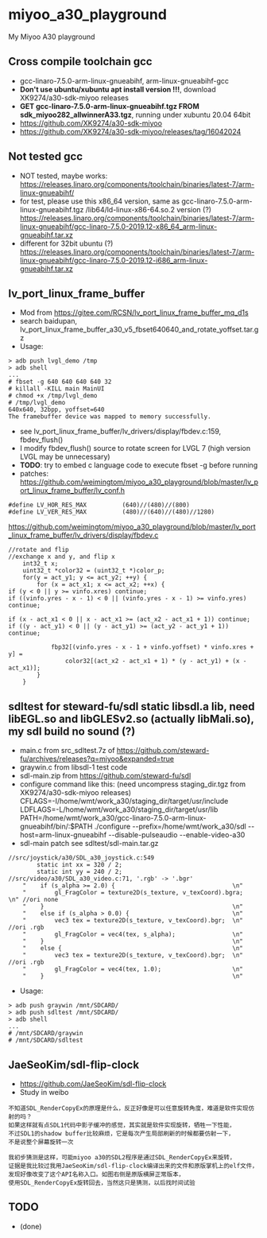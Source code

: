 # miyoo_a30_playground
My Miyoo A30 playground

## Cross compile toolchain gcc    
* gcc-linaro-7.5.0-arm-linux-gnueabihf, arm-linux-gnueabihf-gcc  
* **Don't use ubuntu/xubuntu apt install version !!!**, download XK9274/a30-sdk-miyoo releases
* **GET gcc-linaro-7.5.0-arm-linux-gnueabihf.tgz FROM sdk_miyoo282_allwinnerA33.tgz**, running under xubuntu 20.04 64bit     
* https://github.com/XK9274/a30-sdk-miyoo  
* https://github.com/XK9274/a30-sdk-miyoo/releases/tag/16042024

## Not tested gcc  
* NOT tested, maybe works: https://releases.linaro.org/components/toolchain/binaries/latest-7/arm-linux-gnueabihf/  
* for test, please use this x86_64 version, same as gcc-linaro-7.5.0-arm-linux-gnueabihf.tgz /lib64/ld-linux-x86-64.so.2 version (?)  
https://releases.linaro.org/components/toolchain/binaries/latest-7/arm-linux-gnueabihf/gcc-linaro-7.5.0-2019.12-x86_64_arm-linux-gnueabihf.tar.xz  
* different for 32bit ubuntu (?)  
https://releases.linaro.org/components/toolchain/binaries/latest-7/arm-linux-gnueabihf/gcc-linaro-7.5.0-2019.12-i686_arm-linux-gnueabihf.tar.xz   

## lv_port_linux_frame_buffer  
* Mod from https://gitee.com/RCSN/lv_port_linux_frame_buffer_mq_d1s  
* search baidupan, lv_port_linux_frame_buffer_a30_v5_fbset640640_and_rotate_yoffset.tar.gz  
* Usage:  
```
> adb push lvgl_demo /tmp
> adb shell
...
# fbset -g 640 640 640 640 32
# killall -KILL main MainUI
# chmod +x /tmp/lvgl_demo
# /tmp/lvgl_demo  
640x640, 32bpp, yoffset=640  
The framebuffer device was mapped to memory successfully.  
```
* see lv_port_linux_frame_buffer/lv_drivers/display/fbdev.c:159, fbdev_flush()   
* I modify fbdev_flush() source to rotate screen for LVGL 7 (high version LVGL may be unnecessary)  
* **TODO**: try to embed c language code to execute fbset -g before running  
* patches:  
https://github.com/weimingtom/miyoo_a30_playground/blob/master/lv_port_linux_frame_buffer/lv_conf.h  
```
#define LV_HOR_RES_MAX          (640)//(480)//(800)
#define LV_VER_RES_MAX          (480)//(640)//(480)//1280)
```
https://github.com/weimingtom/miyoo_a30_playground/blob/master/lv_port_linux_frame_buffer/lv_drivers/display/fbdev.c  
```
//rotate and flip
//exchange x and y, and flip x
	int32_t x;
	uint32_t *color32 = (uint32_t *)color_p;
	for(y = act_y1; y <= act_y2; ++y) {
	    for (x = act_x1; x <= act_x2; ++x) {
if (y < 0 || y >= vinfo.xres) continue;
if ((vinfo.yres - x - 1) < 0 || (vinfo.yres - x - 1) >= vinfo.yres) continue;

if (x - act_x1 < 0 || x - act_x1 >= (act_x2 - act_x1 + 1)) continue;
if ((y - act_y1) < 0 || (y - act_y1) >= (act_y2 - act_y1 + 1)) continue;

            fbp32[(vinfo.yres - x - 1 + vinfo.yoffset) * vinfo.xres + y] =  
				color32[(act_x2 - act_x1 + 1) * (y - act_y1) + (x - act_x1)]; 
	    }
    }
```

## sdltest for steward-fu/sdl static libsdl.a lib, need libEGL.so and libGLESv2.so (actually libMali.so), my sdl build no sound (?)      
* main.c from src_sdltest.7z of https://github.com/steward-fu/archives/releases?q=miyoo&expanded=true  
* graywin.c from libsdl-1 test code    
* sdl-main.zip from https://github.com/steward-fu/sdl
* configure command like this: (need uncompress staging_dir.tgz from XK9274/a30-sdk-miyoo releases)    
CFLAGS=-I/home/wmt/work_a30/staging_dir/target/usr/include LDFLAGS=-L/home/wmt/work_a30/staging_dir/target/usr/lib PATH=/home/wmt/work_a30/gcc-linaro-7.5.0-arm-linux-gnueabihf/bin/:$PATH ./configure --prefix=/home/wmt/work_a30/sdl --host=arm-linux-gnueabihf --disable-pulseaudio --enable-video-a30   
* sdl-main patch see sdltest/sdl-main.tar.gz  
```
//src/joystick/a30/SDL_a30_joystick.c:549
        static int xx = 320 / 2;
        static int yy = 240 / 2;
//src/video/a30/SDL_a30_video.c:71, '.rgb' -> '.bgr'
    "    if (s_alpha >= 2.0) {                                 \n"
    "        gl_FragColor = texture2D(s_texture, v_texCoord).bgra;  \n" //ori none
    "    }                                                     \n"
    "    else if (s_alpha > 0.0) {                             \n"
    "        vec3 tex = texture2D(s_texture, v_texCoord).bgr;  \n" //ori .rgb
    "        gl_FragColor = vec4(tex, s_alpha);                \n"
    "    }                                                     \n"
    "    else {                                                \n"
    "        vec3 tex = texture2D(s_texture, v_texCoord).bgr;  \n" //ori .rgb
    "        gl_FragColor = vec4(tex, 1.0);                    \n"
    "    }                                                     \n"
```
* Usage:  
```
> adb push graywin /mnt/SDCARD/
> adb push sdltest /mnt/SDCARD/
> adb shell
...
# /mnt/SDCARD/graywin
# /mnt/SDCARD/sdltest
```

## JaeSeoKim/sdl-flip-clock  
* https://github.com/JaeSeoKim/sdl-flip-clock  
* Study in weibo
```
不知道SDL_RenderCopyEx的原理是什么，反正好像是可以任意旋转角度，难道是软件实现仿射的吗？
如果这样就有点SDL1代码中影子缓冲的感觉，其实就是软件实现旋转，牺牲一下性能，
不过SDL1的shadow buffer比较麻烦，它是每次产生局部刷新的时候都要仿射一下，
不是说整个屏幕旋转一次
```
```
我初步猜测是这样，可能miyoo a30的SDL2程序是通过SDL_RenderCopyEx来旋转，
证据是我比较过我用JaeSeoKim/sdl-flip-clock编译出来的文件和原版掌机上的elf文件，
发现好像改变了这个API名称入口。如图右侧是原版横屏正常版本，
使用SDL_RenderCopyEx旋转回去，当然这只是猜测，以后找时间试验 ​​​
```

## TODO  
* (done)  
